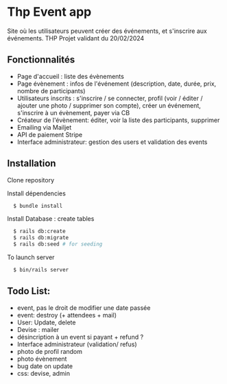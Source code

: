 # Thp Event app

Site où les utilisateurs peuvent créer des événements, et s'inscrire aux événements.
THP Projet validant du 20/02/2024

## Fonctionnalités

- Page d'accueil : liste des évènements
- Page évènement : infos de l'événement (description, date, durée, prix, nombre de participants)
- Utilisateurs inscrits : s'inscrire / se connecter, profil (voir / éditer / ajouter une photo / supprimer son compte), créer un événement, s'inscrire à un évènement, payer via CB
- Créateur de l'évènement: éditer, voir la liste des participants, supprimer
- Emailing via Mailjet
- API de paiement Stripe
- Interface administrateur: gestion des users et validation des events

## Installation

Clone repository

Install dépendencies

```bash
  $ bundle install
```

Install Database : create tables

```bash
  $ rails db:create
  $ rails db:migrate
  $ rails db:seed # for seeding
```

To launch server

```bash
  $ bin/rails server
```

## Todo List:

- event, pas le droit de modifier une date passée
- event: destroy (+ attendees + mail)
- User: Update, delete
- Devise : mailer
- désincription à un event si payant + refund ?
- Interface administrateur (validation/ refus)
- photo de profil random
- photo évènement
- bug date on update
- css: devise, admin
